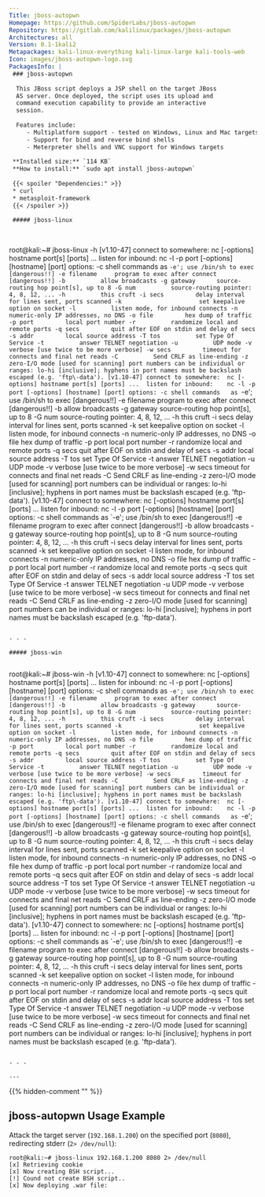 ```yaml
---
Title: jboss-autopwn
Homepage: https://github.com/SpiderLabs/jboss-autopwn
Repository: https://gitlab.com/kalilinux/packages/jboss-autopwn
Architectures: all
Version: 0.1-1kali2
Metapackages: kali-linux-everything kali-linux-large kali-tools-web 
Icon: images/jboss-autopwn-logo.svg
PackagesInfo: |
 ### jboss-autopwn
 
  This JBoss script deploys a JSP shell on the target JBoss
  AS server. Once deployed, the script uses its upload and
  command execution capability to provide an interactive
  session.
   
  Features include:
     - Multiplatform support - tested on Windows, Linux and Mac targets
     - Support for bind and reverse bind shells
     - Meterpreter shells and VNC support for Windows targets
 
 **Installed size:** `114 KB`  
 **How to install:** `sudo apt install jboss-autopwn`  
 
 {{< spoiler "Dependencies:" >}}
 * curl
 * metasploit-framework
 {{< /spoiler >}}
 
 ##### jboss-linux
 
 
 ```
 root@kali:~# jboss-linux -h
 [v1.10-47]
 connect to somewhere:	nc [-options] hostname port[s] [ports] ... 
 listen for inbound:	nc -l -p port [-options] [hostname] [port]
 options:
 	-c shell commands	as `-e'; use /bin/sh to exec [dangerous!!]
 	-e filename		program to exec after connect [dangerous!!]
 	-b			allow broadcasts
 	-g gateway		source-routing hop point[s], up to 8
 	-G num			source-routing pointer: 4, 8, 12, ...
 	-h			this cruft
 	-i secs			delay interval for lines sent, ports scanned
         -k                      set keepalive option on socket
 	-l			listen mode, for inbound connects
 	-n			numeric-only IP addresses, no DNS
 	-o file			hex dump of traffic
 	-p port			local port number
 	-r			randomize local and remote ports
 	-q secs			quit after EOF on stdin and delay of secs
 	-s addr			local source address
 	-T tos			set Type Of Service
 	-t			answer TELNET negotiation
 	-u			UDP mode
 	-v			verbose [use twice to be more verbose]
 	-w secs			timeout for connects and final net reads
 	-C			Send CRLF as line-ending
 	-z			zero-I/O mode [used for scanning]
 port numbers can be individual or ranges: lo-hi [inclusive];
 hyphens in port names must be backslash escaped (e.g. 'ftp\-data').
 [v1.10-47]
 connect to somewhere:	nc [-options] hostname port[s] [ports] ... 
 listen for inbound:	nc -l -p port [-options] [hostname] [port]
 options:
 	-c shell commands	as `-e'; use /bin/sh to exec [dangerous!!]
 	-e filename		program to exec after connect [dangerous!!]
 	-b			allow broadcasts
 	-g gateway		source-routing hop point[s], up to 8
 	-G num			source-routing pointer: 4, 8, 12, ...
 	-h			this cruft
 	-i secs			delay interval for lines sent, ports scanned
         -k                      set keepalive option on socket
 	-l			listen mode, for inbound connects
 	-n			numeric-only IP addresses, no DNS
 	-o file			hex dump of traffic
 	-p port			local port number
 	-r			randomize local and remote ports
 	-q secs			quit after EOF on stdin and delay of secs
 	-s addr			local source address
 	-T tos			set Type Of Service
 	-t			answer TELNET negotiation
 	-u			UDP mode
 	-v			verbose [use twice to be more verbose]
 	-w secs			timeout for connects and final net reads
 	-C			Send CRLF as line-ending
 	-z			zero-I/O mode [used for scanning]
 port numbers can be individual or ranges: lo-hi [inclusive];
 hyphens in port names must be backslash escaped (e.g. 'ftp\-data').
 [v1.10-47]
 connect to somewhere:	nc [-options] hostname port[s] [ports] ... 
 listen for inbound:	nc -l -p port [-options] [hostname] [port]
 options:
 	-c shell commands	as `-e'; use /bin/sh to exec [dangerous!!]
 	-e filename		program to exec after connect [dangerous!!]
 	-b			allow broadcasts
 	-g gateway		source-routing hop point[s], up to 8
 	-G num			source-routing pointer: 4, 8, 12, ...
 	-h			this cruft
 	-i secs			delay interval for lines sent, ports scanned
         -k                      set keepalive option on socket
 	-l			listen mode, for inbound connects
 	-n			numeric-only IP addresses, no DNS
 	-o file			hex dump of traffic
 	-p port			local port number
 	-r			randomize local and remote ports
 	-q secs			quit after EOF on stdin and delay of secs
 	-s addr			local source address
 	-T tos			set Type Of Service
 	-t			answer TELNET negotiation
 	-u			UDP mode
 	-v			verbose [use twice to be more verbose]
 	-w secs			timeout for connects and final net reads
 	-C			Send CRLF as line-ending
 	-z			zero-I/O mode [used for scanning]
 port numbers can be individual or ranges: lo-hi [inclusive];
 hyphens in port names must be backslash escaped (e.g. 'ftp\-data').
 ```
 
 - - -
 
 ##### jboss-win
 
 
 ```
 root@kali:~# jboss-win -h
 [v1.10-47]
 connect to somewhere:	nc [-options] hostname port[s] [ports] ... 
 listen for inbound:	nc -l -p port [-options] [hostname] [port]
 options:
 	-c shell commands	as `-e'; use /bin/sh to exec [dangerous!!]
 	-e filename		program to exec after connect [dangerous!!]
 	-b			allow broadcasts
 	-g gateway		source-routing hop point[s], up to 8
 	-G num			source-routing pointer: 4, 8, 12, ...
 	-h			this cruft
 	-i secs			delay interval for lines sent, ports scanned
         -k                      set keepalive option on socket
 	-l			listen mode, for inbound connects
 	-n			numeric-only IP addresses, no DNS
 	-o file			hex dump of traffic
 	-p port			local port number
 	-r			randomize local and remote ports
 	-q secs			quit after EOF on stdin and delay of secs
 	-s addr			local source address
 	-T tos			set Type Of Service
 	-t			answer TELNET negotiation
 	-u			UDP mode
 	-v			verbose [use twice to be more verbose]
 	-w secs			timeout for connects and final net reads
 	-C			Send CRLF as line-ending
 	-z			zero-I/O mode [used for scanning]
 port numbers can be individual or ranges: lo-hi [inclusive];
 hyphens in port names must be backslash escaped (e.g. 'ftp\-data').
 [v1.10-47]
 connect to somewhere:	nc [-options] hostname port[s] [ports] ... 
 listen for inbound:	nc -l -p port [-options] [hostname] [port]
 options:
 	-c shell commands	as `-e'; use /bin/sh to exec [dangerous!!]
 	-e filename		program to exec after connect [dangerous!!]
 	-b			allow broadcasts
 	-g gateway		source-routing hop point[s], up to 8
 	-G num			source-routing pointer: 4, 8, 12, ...
 	-h			this cruft
 	-i secs			delay interval for lines sent, ports scanned
         -k                      set keepalive option on socket
 	-l			listen mode, for inbound connects
 	-n			numeric-only IP addresses, no DNS
 	-o file			hex dump of traffic
 	-p port			local port number
 	-r			randomize local and remote ports
 	-q secs			quit after EOF on stdin and delay of secs
 	-s addr			local source address
 	-T tos			set Type Of Service
 	-t			answer TELNET negotiation
 	-u			UDP mode
 	-v			verbose [use twice to be more verbose]
 	-w secs			timeout for connects and final net reads
 	-C			Send CRLF as line-ending
 	-z			zero-I/O mode [used for scanning]
 port numbers can be individual or ranges: lo-hi [inclusive];
 hyphens in port names must be backslash escaped (e.g. 'ftp\-data').
 [v1.10-47]
 connect to somewhere:	nc [-options] hostname port[s] [ports] ... 
 listen for inbound:	nc -l -p port [-options] [hostname] [port]
 options:
 	-c shell commands	as `-e'; use /bin/sh to exec [dangerous!!]
 	-e filename		program to exec after connect [dangerous!!]
 	-b			allow broadcasts
 	-g gateway		source-routing hop point[s], up to 8
 	-G num			source-routing pointer: 4, 8, 12, ...
 	-h			this cruft
 	-i secs			delay interval for lines sent, ports scanned
         -k                      set keepalive option on socket
 	-l			listen mode, for inbound connects
 	-n			numeric-only IP addresses, no DNS
 	-o file			hex dump of traffic
 	-p port			local port number
 	-r			randomize local and remote ports
 	-q secs			quit after EOF on stdin and delay of secs
 	-s addr			local source address
 	-T tos			set Type Of Service
 	-t			answer TELNET negotiation
 	-u			UDP mode
 	-v			verbose [use twice to be more verbose]
 	-w secs			timeout for connects and final net reads
 	-C			Send CRLF as line-ending
 	-z			zero-I/O mode [used for scanning]
 port numbers can be individual or ranges: lo-hi [inclusive];
 hyphens in port names must be backslash escaped (e.g. 'ftp\-data').
 ```
 
 - - -
 
---
```

{{% hidden-comment "<!--Do not edit anything above this line-->" %}}

## jboss-autopwn Usage Example

Attack the target server (`192.168.1.200`) on the specified port (`8080`), redirecting stderr (`2> /dev/null`):

```
root@kali:~# jboss-linux 192.168.1.200 8080 2> /dev/null
[x] Retrieving cookie
[x] Now creating BSH script...
[!] Cound not create BSH script..
[x] Now deploying .war file:
```
